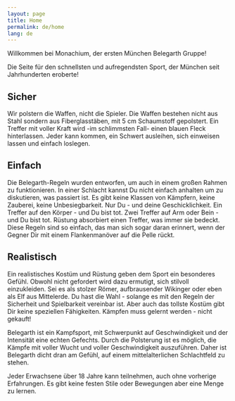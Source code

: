 ```yaml
---
layout: page
title: Home
permalink: de/home
lang: de
---
```


Willkommen bei Monachium, der ersten München Belegarth Gruppe!

Die Seite für den schnellsten und aufregendsten Sport, der München seit Jahrhunderten eroberte!

## Sicher
Wir polstern die Waffen, nicht die Spieler. Die Waffen bestehen nicht aus Stahl sondern aus Fiberglasstäben, mit 5 cm Schaumstoff gepolstert. Ein Treffer mit voller Kraft wird -im schlimmsten Fall- einen blauen Fleck hinterlassen. Jeder kann kommen, ein Schwert ausleihen, sich einweisen lassen und einfach loslegen.

 
## Einfach
Die Belegarth-Regeln wurden entworfen, um auch in einem großen Rahmen zu funktionieren. In einer Schlacht kannst Du nicht einfach anhalten um zu diskutieren, was passiert ist. Es gibt keine Klassen von Kämpfern, keine Zauberei, keine Unbesiegbarkeit. Nur Du - und deine Geschicklichkeit. Ein Treffer auf den Körper - und Du bist tot. Zwei Treffer auf Arm oder Bein - und Du bist tot. Rüstung absorbiert einen Treffer, was immer sie bedeckt. Diese Regeln sind so einfach, das man sich sogar daran erinnert, wenn der Gegner Dir mit einem Flankenmanöver auf die Pelle rückt.

## Realistisch
Ein realistisches Kostüm und Rüstung geben dem Sport ein besonderes Gefühl. Obwohl nicht gefordert wird dazu ermutigt, sich stilvoll einzukleiden. Sei es als stolzer Römer, aufbrausender Wikinger oder eben als Elf aus Mittelerde. Du hast die Wahl - solange es mit den Regeln der Sicherheit und Spielbarkeit vereinbar ist. Aber auch das tollste Kostüm gibt Dir keine speziellen Fähigkeiten. Kämpfen muss gelernt werden - nicht gekauft!

 
Belegarth ist ein Kampfsport, mit Schwerpunkt auf Geschwindigkeit und der Intensität eine echten Gefechts. Durch die Polsterung ist es möglich, die Kämpfe mit voller Wucht und voller Geschwindigkeit auszuführen. Daher ist Belegarth dicht dran am Gefühl, auf einem mittelalterlichen Schlachtfeld zu stehen.

Jeder Erwachsene über 18 Jahre kann teilnehmen, auch ohne vorherige Erfahrungen. Es gibt keine festen Stile oder Bewegungen aber eine Menge zu lernen.

